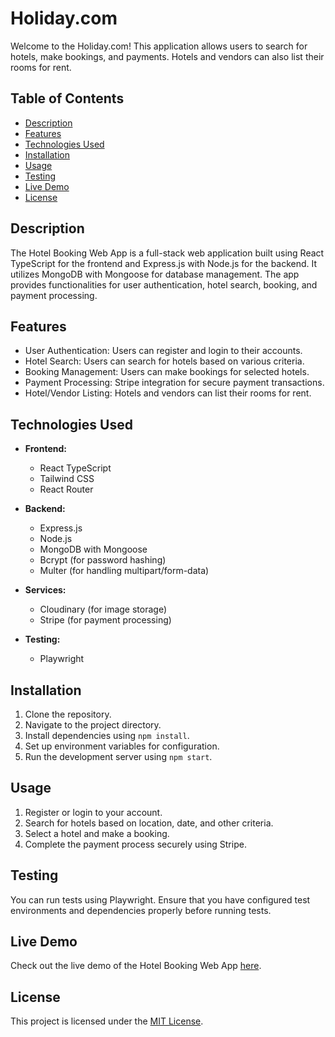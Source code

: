 

# Holiday.com

Welcome to the Holiday.com! This application allows users to search for hotels, make bookings, and payments. Hotels and vendors can also list their rooms for rent.

## Table of Contents

- [Description](#description)
- [Features](#features)
- [Technologies Used](#technologies-used)
- [Installation](#installation)
- [Usage](#usage)
- [Testing](#testing)
- [Live Demo](#live-demo)
- [License](#license)

## Description

The Hotel Booking Web App is a full-stack web application built using React TypeScript for the frontend and Express.js with Node.js for the backend. It utilizes MongoDB with Mongoose for database management. The app provides functionalities for user authentication, hotel search, booking, and payment processing.

## Features

- User Authentication: Users can register and login to their accounts.
- Hotel Search: Users can search for hotels based on various criteria.
- Booking Management: Users can make bookings for selected hotels.
- Payment Processing: Stripe integration for secure payment transactions.
- Hotel/Vendor Listing: Hotels and vendors can list their rooms for rent.

## Technologies Used

- **Frontend:**
  - React TypeScript
  - Tailwind CSS
  - React Router

- **Backend:**
  - Express.js
  - Node.js
  - MongoDB with Mongoose
  - Bcrypt (for password hashing)
  - Multer (for handling multipart/form-data)

- **Services:**
  - Cloudinary (for image storage)
  - Stripe (for payment processing)

- **Testing:**
  - Playwright

## Installation

1. Clone the repository.
2. Navigate to the project directory.
3. Install dependencies using `npm install`.
4. Set up environment variables for configuration.
5. Run the development server using `npm start`.

## Usage

1. Register or login to your account.
2. Search for hotels based on location, date, and other criteria.
3. Select a hotel and make a booking.
4. Complete the payment process securely using Stripe.

## Testing

You can run tests using Playwright. Ensure that you have configured test environments and dependencies properly before running tests.


## Live Demo

Check out the live demo of the Hotel Booking Web App [here](https://holiday-c8zb.onrender.com/).

## License

This project is licensed under the [MIT License](LICENSE).

